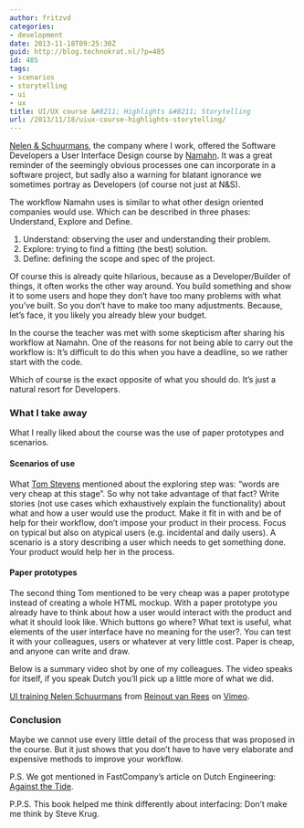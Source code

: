 ```yaml
---
author: fritzvd
categories:
- development
date: 2013-11-18T09:25:30Z
guid: http://blog.technokrat.nl/?p=485
id: 485
tags:
- scenarios
- storytelling
- ui
- ux
title: UI/UX course &#8211; Highlights &#8211; Storytelling
url: /2013/11/18/uiux-course-highlights-storytelling/
---
```


<a title="Nelen & Schuurmans" href="http://nelen-schuurmans.nl" target="_blank">Nelen & Schuurmans</a>, the company where I work, offered the Software Developers a User Interface Design course by <a title="Namahn" href="http://namahn.com/" target="_blank">Namahn</a>. It was a great reminder of the seemingly obvious processes one can incorporate in a software project, but sadly also a warning for blatant ignorance we sometimes portray as Developers (of course not just at N&S).

The workflow Namahn uses is similar to what other design oriented companies would use. Which can be described in three phases: Understand, Explore and Define.

  1. Understand: observing the user and understanding their problem.
  2. Explore: trying to find a fitting (the best) solution.
  3. Define: defining the scope and spec of the project.

Of course this is already quite hilarious, because as a Developer/Builder of things, it often works the other way around. You build something and show it to some users and hope they don&#8217;t have too many problems with what you&#8217;ve built. So you don&#8217;t have to make too many adjustments. Because, let&#8217;s face, it you likely you already blew your budget.

In the course the teacher was met with some skepticism after sharing his workflow at Namahn. One of the reasons for not being able to carry out the workflow is: It&#8217;s difficult to do this when you have a deadline, so we rather start with the code.
  

  
Which of course is the exact opposite of what you should do. It&#8217;s just a natural resort for Developers.

### What I take away

What I really liked about the course was the use of paper prototypes and scenarios.

#### Scenarios of use

What <a title="Tom Stevens" href="http://www.namahn.com/about/staff/tom-stevens" target="_blank">Tom Stevens</a> mentioned about the exploring step was: &#8220;words are very cheap at this stage&#8221;. So why not take advantage of that fact? Write stories (not use cases which exhaustively explain the functionality) about what and how a user would use the product. Make it fit in with and be of help for their workflow, don&#8217;t impose your product in their process. Focus on typical but also on atypical users (e.g. incidental and daily users). A scenario is a story describing a user which needs to get something done. Your product would help her in the process.

#### Paper prototypes

The second thing Tom mentioned to be very cheap was a paper prototype instead of creating a whole HTML mockup. With a paper prototype you already have to think about how a user would interact with the product and what it should look like. Which buttons go where? What text is useful, what elements of the user interface have no meaning for the user?. You can test it with your colleagues, users or whatever at very little cost. Paper is cheap, and anyone can write and draw.
  
Below is a summary video shot by one of my colleagues. The video speaks for itself, if you speak Dutch you&#8217;ll pick up a little more of what we did.

[UI training Nelen Schuurmans](http://vimeo.com/79380054) from [Reinout van Rees](http://vimeo.com/reinoutvanrees) on [Vimeo](https://vimeo.com).

### Conclusion

Maybe we cannot use every little detail of the process that was proposed in the course. But it just shows that you don&#8217;t have to have very elaborate and expensive methods to improve your workflow.

P.S. We got mentioned in FastCompany&#8217;s article on Dutch Engineering: <a href="http://www.fastcompany.com/3018621/against-the-tide" title="Against the Tide" target="_blank">Against the Tide</a>.

P.P.S. This book helped me think differently about interfacing: Don&#8217;t make me think by Steve Krug.